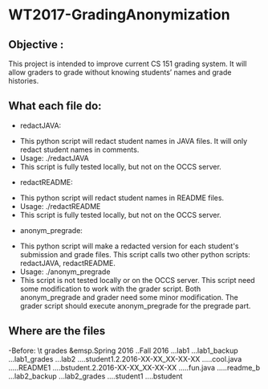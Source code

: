 # WT2017-GradingAnonymization

## Objective :
This project is intended to improve current CS 151 grading system. It will allow graders to grade without knowing students’ names and grade histories.

## What each file do:
* redactJAVA:
- This python script will redact student names in JAVA files. It will only redact student names in comments.
- Usage: ./redactJAVA <name list file> <original file> <redacted file>
- This script is fully tested locally, but not on the OCCS server.

* redactREADME:
- This python script will redact student names in README files.
- Usage: ./redactREADME <name list file> <original file> <redacted file>
- This script is fully tested locally, but not on the OCCS server.

* anonym_pregrade:
- This python script will make a redacted version for each student's submission and grade files. This script calls two other python scripts: redactJAVA, redactREADME. 
- Usage: ./anonym_pregrade
- This script is not tested locally or on the OCCS server. This script need some modification to work with the grader script. Both anonym_pregrade and grader need some minor modification. The grader script should execute anonym_pregrade for the pregrade part.

## Where are the files
-Before:
\t grades
&emsp.Spring 2016
..Fall 2016
...lab1
...lab1_backup
...lab1_grades
...lab2
....student1.2.2016-XX-XX_XX-XX-XX
.....cool.java
.....README1
....bstudent.2.2016-XX-XX_XX-XX-XX
.....fun.java
.....readme_b
...lab2_backup
...lab2_grades
....student1
....bstudent